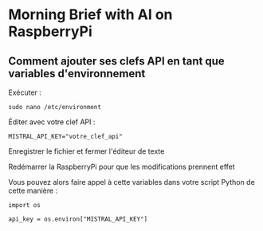 # Morning Brief with AI on RaspberryPi

## Comment ajouter ses clefs API en tant que variables d'environnement

Exécuter :

`sudo nano /etc/environment`

Éditer avec votre clef API :

`MISTRAL_API_KEY="votre_clef_api"`

Enregistrer le fichier et fermer l'éditeur de texte

Redémarrer la RaspberryPi pour que les modifications prennent effet

Vous pouvez alors faire appel à cette variables dans votre script Python de cette manière :

```
import os

api_key = os.environ["MISTRAL_API_KEY"]
```
